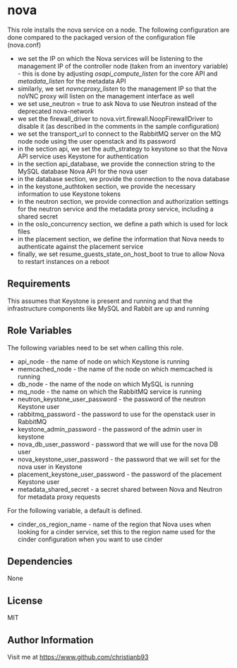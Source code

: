 nova
=========

This role installs the nova service on a node. The following configuration are done compared to the packaged version of the configuration file (nova.conf)

* we set the IP on which the Nova services will be listening to the management IP of the controller node (taken from an inventory variable) - this is done by adjusting *osapi_compute_listen* for the core API and *metadata_listen* for the metadata API
* similarly, we set *novncproxy_listen* to the management IP so that the noVNC proxy will listen on the management interface as well
* we set use_neutron = true to ask Nova to use Neutron instead of the deprecated nova-network
* we set the firewall_driver to nova.virt.firewall.NoopFirewallDriver to disable it (as described in the comments in the sample configuration)
* we set the transport_url to connect to the RabbitMQ server on the MQ node node using the user openstack and its password
* in the section api, we set the auth_strategy to keystone so that the Nova API service uses Keystone for authentication
* in the section api_database, we provide the connection string to the MySQL database Nova API for the nova user
* in the database section, we provide the connection to the nova database
* in the keystone_authtoken section, we provide the necessary information to use Keystone tokens
* in the neutron section, we provide connection and authorization settings for the neutron service and the metadata proxy service, including a shared secret
* in the oslo_concurrency section, we define a path which is used for lock files
* in the placement section, we define the information that Nova needs to authenticate against the placement service
* finally, we set resume_guests_state_on_host_boot to true to allow Nova to restart instances on a reboot

Requirements
------------

This assumes that Keystone is present and running and that the infrastructure components like MySQL and Rabbit are up and running

Role Variables
--------------

The following variables need to be set when calling this role.

* api_node - the name of node on which Keystone is running  
* memcached_node - the name of the node on which memcached is running
* db_node - the name of the node on which MySQL is running
* mq_node - the name on which the RabbitMQ service is running
* neutron_keystone_user_password - the password of the neutron Keystone user
* rabbitmq_password - the password to use for the openstack user in RabbitMQ
* keystone_admin_password - the password of the admin user in keystone
* nova_db_user_password - password that we will use for the nova DB user
* nova_keystone_user_password - the password that we will set for the nova user in Keystone
* placement_keystone_user_password - the password of the placement Keystone user
* metadata_shared_secret - a secret shared between Nova and Neutron for metadata proxy requests

For the following variable, a default is defined. 

* cinder_os_region_name - name of the region that Nova uses when looking for a cinder service, set this to the region name used for the cinder configuration when you want to use cinder


Dependencies
------------

None


License
-------

MIT

Author Information
------------------

Visit me at https://www.github.com/christianb93
